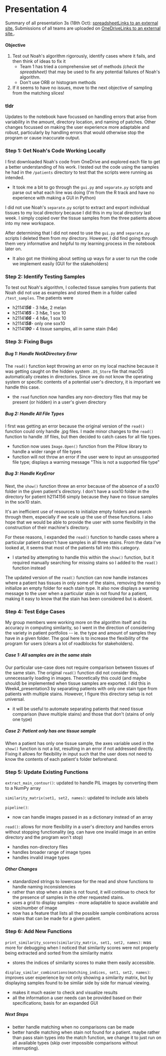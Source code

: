 # Presentation 4

Summary of all presentation 3s (18th Oct): [spreadsheetLinks to an external site.](https://docs.google.com/spreadsheets/d/1khao3unpj_vsx4kOSg_Zzo77YK1UWL2w73Oa0aAirOo/edit?usp=sharing)
Submissions of all teams are uploaded on [OneDriveLinks to an external site.](https://nuwildcat-my.sharepoint.com/:f:/g/personal/akl0407_ads_northwestern_edu/Eu2kf1KKjZxGuP0Ca-u3MG4B1Wv3dtcLshEfhrxPKA72nA?e=v5Gbqf). 
#### Objective
1. Test out Noah's algorithm rigorously, identify cases where it fails, and then think of ideas to fix it
	- Team 1 has tried a comprehensive set of methods _(check the spreadsheet)_ that may be used to fix any potential failures of Noah's algorithm. 
	- Don't use ORB or histogram methods
2. If it seems to have no issues, move to the next objective of sampling from the matching slices! 
### tldr
Updates to the notebook have focussed on handling errors that arise from variability in the amount, directory location, and naming of patches. Other changes focussed on making the user experience more adaptable and robust, particularly by handling errors that would otherwise stop the program or cause inaccurate output. 

### Step 1: Get Noah's Code Working Locally
I first downloaded Noah's code from OneDrive and explored each file to get a better understanding of his work. I tested out the code using the samples he had in the ``/patients`` directory to test that the scripts were running as intended. 
- It took me a bit to go through the ``gui.py`` and ``separate.py`` scripts and parse out what each line was doing (I'm from the R track and have no experience with making a GUI in Python)

I did not use Noah's ``separate.py`` script to extract and export individual tissues to my local directory because I did this in my local directory last week. I simply copied over the tissue samples from the three patients above into my new workspace. 

After determining that I did not need to use the ``gui.py`` and ``separate.py`` scripts I deleted them from my directory. However, I did find going through them very informative and helpful to my learning process in the notebook later on. 
- It also got me thinking about setting up ways for a user to run the code we implement easily (GUI for the stakeholders)

### Step 2: Identify Testing Samples
To test out Noah's algorithm, I collected tissue samples from patients that Noah did not use as examples and stored them in a folder called `/test_samples`. The patients were
- h21141***56*** - 3 h&e, 2 melan
- h21141***65*** - 3 h&e, 1 sox 10
- h21141***66*** - 4 h&e, 1 sox 10
- h21141***58***- only one sox10
- h21141***90*** - 4 tissue samples, all in same stain (h&e)

### Step 3: Fixing Bugs 
##### Bug 1: Handle NotADirectory Error
The `read()` function kept throwing an error on my local machine because it was getting caught on the hidden system `.DS_Store` file that macOS automatically creates in directories. Since we do not know the operating system or specific contents of a potential user's directory, it is important we handle this case. 
- the `read` function now handles any non-directory files that may be present (or hidden) in a user's given directory
##### Bug 2: Handle All File Types
I first was getting an error because the original version of the `read()` function could only handle .jpg files. I made minor changes to the ``read()`` function to handle .tif files, but then decided to catch cases for all file types. 
- function now uses ``Image.Open()`` function from the Pillow library to handle a wider range of file types
- function will not throw an error if the user were to input an unsupported file type; displays a warning message "This is not a supported file type"
##### Bug 3: Handle KeyError
Next, the `show()` function threw an error because of the absence of a sox10 folder in the given patient's directory. I don't have a sox10 folder in the directory for patient h2114156 simply because they have no tissue samples in the sox10 stain.

It's an inefficient use of resources to initialize empty folders and search through them, especially if we scale up the use of these functions. I also hope that we would be able to provide the user with some flexibility in the construction of their machine's directory. 

For these reasons, I expanded the `read()` function to handle cases where a particular patient doesn't have samples in all three stains. From the data I've looked at, it seems that most of the patients fall into this category. 
- I started by attempting to handle this within the `show()` function, but it required manually searching for missing stains so I added to the `read()` function instead

The updated version of the `read()` function can now handle instances where a patient has tissues in only some of the stains, removing the need to initialize an empty folder for each stain type. It also now displays a warning message to the user when a particular stain is not found for a patient, making it easy to know that the stain has been considered but is absent. 

### Step 4: Test Edge Cases
My group members were working more on the algorithm itself and its accuracy in computing similarity, so I went in the direction of considering the variety in patient portfolios -- ie. the type and amount of samples they have in a given folder. The goal here is to increase the flexibility of the program for users (clears a lot of roadblocks for stakeholders). 

##### Case 1: All samples are in the same stain
Our particular use-case does not require comparison between tissues of the same stain. The original `read()` function did not consider this, unnecessarily loading in images. Theoretically this could (and maybe should) be implemented when tissue samples are exported. I did this in Week4_presentation3 by separating patients with only one stain type from patients with multiple stains. However, I figure this directory setup is not universal. 
- it will be useful to automate separating patients that need tissue comparison (have multiple stains) and those that don't (stains of only one type)

##### Case 2: Patient only has one tissue sample
When a patient has only one tissue sample, the axes variable used in the `show()` function is not a list, resulting in an error if not addressed directly. Fixing it allows for flexibility in input such that the user does not need to know the contents of each patient's folder beforehand. 

### Step 5: Update Existing Functions
`extract_main_contour()`: updated to handle PIL images by converting them to a NumPy array

``similarity_matrix(set1, set2, names)``: updated to include axis labels

`pipeline()`: 
- now can handle images passed in as a dictionary instead of an array 

`read()`: allows for more flexibility in a user's directory and handles errors without stopping functionality (eg. can have one invalid image in an entire directory and the program won't stop)
- handles non-directory files
- handles broader range of image types
- handles invalid image types 

##### Other Changes
- standardized strings to lowercase for the read and show functions to handle naming inconsistencies
- rather than stop when a stain is not found, it will continue to check for the presence of samples in the other requested stains. 
- uses a grid to display samples - more adaptable to space available and size/number of image
- now has a feature that lists all the possible sample combinations across stains that can be made for a given patient.


### Step 6: Add New Functions
``print_similarity_scores(similarity_matrix, set1, set2, names)``: was more for debugging when I noticed that similarity scores were not properly being extracted and sorted from the similarity matrix 
- stores the indices of similarity scores to make them easily accessible. 

``display_similar_combinations(matching_indices, set1, set2, names)``: improves user experience by not only showing a similarity matrix, but by displaying samples found to be similar side by side for manual viewing. 
- makes it much easier to check and visualize results
- all the information a user needs can be provided based on their specifications; basis for an expanded GUI

##### Next Steps
- better handle matching when no comparisons can be made
- better handle matching when stain not found for a patient. maybe rather than pass stain types into the match function, we change it to just run on all available types (skip over impossible comparisons without interrupting). 
